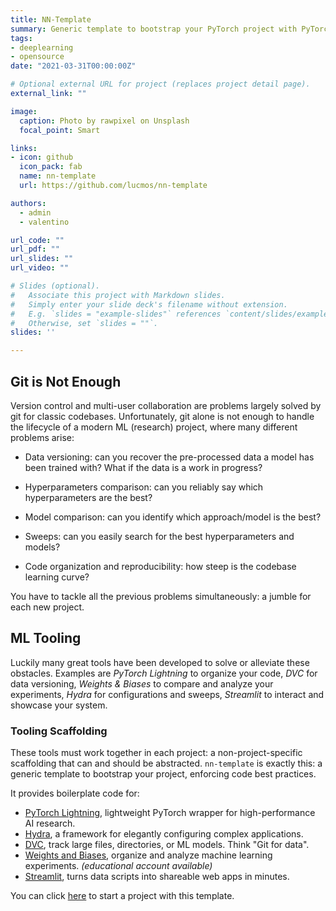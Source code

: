 ```yaml
---
title: NN-Template
summary: Generic template to bootstrap your PyTorch project with PyTorch Lightning, Hydra, W&B, DVC, and Streamlit.
tags:
- deeplearning
- opensource
date: "2021-03-31T00:00:00Z"

# Optional external URL for project (replaces project detail page).
external_link: ""

image:
  caption: Photo by rawpixel on Unsplash
  focal_point: Smart

links:
- icon: github
  icon_pack: fab
  name: nn-template
  url: https://github.com/lucmos/nn-template

authors:
  - admin
  - valentino

url_code: ""
url_pdf: ""
url_slides: ""
url_video: ""

# Slides (optional).
#   Associate this project with Markdown slides.
#   Simply enter your slide deck's filename without extension.
#   E.g. `slides = "example-slides"` references `content/slides/example-slides.md`.
#   Otherwise, set `slides = ""`.
slides: ''

---
```


## Git is Not Enough

Version control and multi-user collaboration are problems largely solved by git for classic codebases. Unfortunately, git alone is not enough to handle the lifecycle of a modern ML (research) project, where many different problems arise:

- Data versioning: can you recover the pre-processed data a model has been trained with? What if the data is a work in progress?

- Hyperparameters comparison: can you reliably say which hyperparameters are the best?

- Model comparison: can you identify which approach/model is the best?

- Sweeps: can you easily search for the best hyperparameters and models?

- Code organization and reproducibility: how steep is the codebase learning curve?

You have to tackle all the previous problems simultaneously: a jumble for each new project.

## ML Tooling

Luckily many great tools have been developed to solve or alleviate these obstacles. Examples are *PyTorch Lightning* to organize your code, *DVC* for data versioning, *Weights & Biases* to compare and analyze your experiments, *Hydra* for configurations and sweeps, *Streamlit* to interact and showcase your system.

### Tooling Scaffolding

These tools must work together in each project: a non-project-specific scaffolding that can and should be abstracted. `nn-template` is exactly this: a generic template to bootstrap your project, enforcing code best practices.

It provides boilerplate code for:

- [PyTorch Lightning](https://github.com/PyTorchLightning/pytorch-lightning), lightweight PyTorch wrapper for high-performance AI research.
- [Hydra](https://github.com/facebookresearch/hydra), a framework for elegantly configuring complex applications.
- [DVC](https://dvc.org/doc/start/data-versioning), track large files, directories, or ML models. Think "Git for data".
- [Weights and Biases](https://wandb.ai/home), organize and analyze machine learning experiments. *(educational account available)*
- [Streamlit](https://streamlit.io/), turns data scripts into shareable web apps in minutes.

You can click [here](https://github.com/lucmos/nn-template/generate) to start a project with this template.

